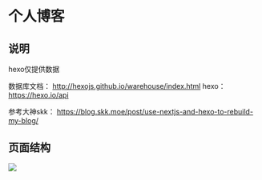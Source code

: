 # 个人博客

## 说明
hexo仅提供数据

数据库文档： http://hexojs.github.io/warehouse/index.html
hexo： https://hexo.io/api

参考大神skk： https://blog.skk.moe/post/use-nextjs-and-hexo-to-rebuild-my-blog/

## 页面结构
![](https://ryan-1308859712.cos.ap-beijing.myqcloud.com/blog/blog-stru.png)
